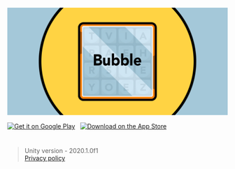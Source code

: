 ![](https://github.com/dhruvnps/Bubble/blob/master/Assets/feature.png)


<a href='https://play.google.com/store/apps/details?id=com.DNPStudios.Boggle'><img alt='Get it on Google Play' src='https://upload.wikimedia.org/wikipedia/commons/7/78/Google_Play_Store_badge_EN.svg' height="60px"/></a>
<a>&nbsp;</a>
<a href="https://apps.apple.com/us/app/bubble-word-game/id1564999818"><img src="https://tools.applemediaservices.com/api/badges/download-on-the-app-store/black/en-us?size=250x83&amp;releaseDate=1620000000&h=0f6b8aa92000e9304c3218508a27a3fc" alt="Download on the App Store" height="60px"></a>

  
#

> Unity version - 2020.1.0f1  
> [Privacy policy](https://dhruvnps.github.io/privacy-policies/boggle.html)
